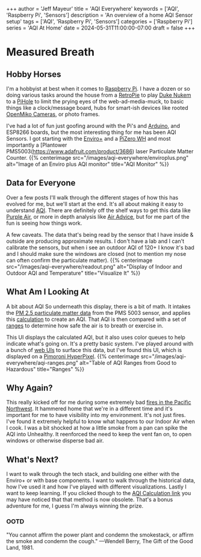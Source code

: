 +++
author = 'Jeff Mayeur'
title = 'AQI Everywhere'
keywords = ['AQI', 'Raspberry Pi', 'Sensors']
description = 'An overview of a home AQI Sensor setup'
tags = ['AQI', 'Raspberry Pi', 'Sensors']
categories = ['Raspberry Pi']
series = 'AQI At Home'
date = 2024-05-31T11:00:00-07:00
draft = false
+++
# Measured Breath

## Hobby Horses
I'm a hobbyist at best when it comes to [Raspberry Pi](https://www.raspberrypi.com). I have a dozen or so doing various tasks around the house from a [RetroPie](https://retropie.org.uk) to play [Duke Nukem](https://en.wikipedia.org/wiki/Duke_Nukem) to a [PiHole](https://pi-hole.net) to limit the prying eyes of the web-ad-media-muck, to basic things like a clock/message board, hubs for smart-ish devices like rooted [OpenMiko Cameras](https://github.com/openmiko/openmiko), or photo frames.

I've had a lot of fun just goofing around with the Pi's and [Arduino](https://www.arduino.cc), and ESP8266 boards, but the most interesting thing for me has been AQI Sensors.  I got starting with the [Enviro+](https://shop.pimoroni.com/products/enviro?variant=31155658457171) and a [PiZero WH](https://www.adafruit.com/product/3708) and most importantly a [Plantower PMS5003(https://www.adafruit.com/product/3686) laser Particulate Matter Counter.
{{% centerimage src="/images/aqi-everywhere/enviroplus.png" alt="Image of an Enviro plus AQI monitor" title="AQI Monitor" %}}

## Data for Everyone
Over a few posts I'll walk through the different stages of how this has evolved for me, but we'll start at the end. It's all about making it easy to understand [AQI](https://www.airnow.gov/aqi/aqi-basics/). There are definitely off the shelf ways to get this data like [Purple Air](https://www2.purpleair.com), or more in depth analysis like [Air Advice](https://www.airadviceforhomes.com), but for me part of the fun is seeing how things work.

A few caveats. The data that's being read by the sensor that I have inside & outside are producing approximate results. I don't have a lab and I can't calibrate the sensors, but when i see an outdoor AQI of 120+ I know it's bad and I should make sure the windows are closed (not to mention my nose can often confirm the particulate matter).
{{% centerimage src="/images/aqi-everywhere/readout.png" alt="Display of Indoor and Outdoor AQI and Temperature" title="Visualize It" %}}

## What Am I Looking At
A bit about AQI So underneath this display, there is a bit of math. It intakes the [PM 2.5 particulate matter data](https://ww2.arb.ca.gov/resources/inhalable-particulate-matter-and-health#:~:text=Fine%20particulate%20matter%20is%20defined,comprises%20a%20portion%20of%20PM10.) from the PMS 5003 sensor, and applies this [calculation](https://forum.airnowtech.org/t/the-aqi-equation-2015-obsolete-on-may-6th-2024/169) to create an AQI. That AQI is then compared with a set of [ranges](https://www.airnow.gov/sites/default/files/2018-04/aqi_brochure_02_14_0.pdf) to determine how safe the air is to breath or exercise in.

This UI displays the calculated AQI, but it also uses color queues to help indicate what's going on. It's a pretty basic system. I've played around with a bunch of [web UIs](https://github.com/jmayeur/outdoor-aqi/tree/main/web) to surface this data, but I've found this UI, which is displayed on a [Pimoroni HyperPixel](https://www.adafruit.com/product/3578).
{{% centerimage src="/images/aqi-everywhere/aqi-ranges.png" alt="Table of AQI Ranges from Good to Hazardous" title="Ranges" %}}

## Why Again?
This really kicked off for me during some extremely bad [fires in the Pacific Northwest](https://www.oregonlive.com/news/2020/09/portland-now-has-the-worst-air-quality-in-the-world-due-to-oregon-and-washington-wildfires.html). It hammered home that we're in a different time and it's important for me to have visibility into my environment. It's not just fires. I've found it extremely helpful to know what happens to our Indoor Air when I cook. I was a bit shocked at how a little smoke from a pan can spike the AQI into Unhealthy. It reenforced the need to keep the vent fan on, to open windows or otherwise disperse bad air.

## What's Next?
I want to walk through the tech stack, and building one either with the Enviro+ or with base components. I want to walk through the historical data, how I've used it and how I've played with different visualizations. Lastly I want to keep learning. If you clicked though to the [AQI Calculation link](https://forum.airnowtech.org/t/the-aqi-equation-2015-obsolete-on-may-6th-2024/169) you may have noticed that that method is now obsolete. That's a bonus adventure for me, I guess I'm always winning the prize.

### OOTD
"You cannot affirm the power plant and condemn the smokestack, or affirm the smoke and condemn the cough."
—Wendell Berry, The Gift of the Good Land, 1981.